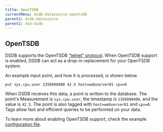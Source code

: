 ```yaml
---
title: OpenTSDB
currentMenu: dsdb-datasource-opentsdb
parent2: dsdb-datasource
parent1: dsd-dsdb
---
```


## OpenTSDB

DSDB supports the OpenTSDB ["telnet" protocol](http://opentsdb.net/docs/build/html/user_guide/writing.html#telnet).
When OpenTSDB support is enabled, DSDB can act as a drop-in replacement for your OpenTSDB system.

An example input point, and how it is processed, is shown below.

```
put sys.cpu.user 1356998400 42.5 host=webserver01 cpu=0
```

When DSDB receives this data, a point is written to the database.
The point's Measurement is `sys.cpu.user`, the timestamp is `1356998400`, and the value is `42.5`.
The point is also tagged with `host=webserver01` and `cpu=0`.
Tags allow fast and efficient queries to be performed on your data.

To learn more about enabling OpenTSDB support, check the example [configuration file](https://github.com/dasudian/dsdb/blob/master/etc/config.sample.toml).
